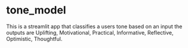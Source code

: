 # tone_model
This is a streamlit app that classifies a users tone based on an input the outputs are Uplifting, Motivational, Practical, Informative, Reflective, Optimistic, Thoughtful.
